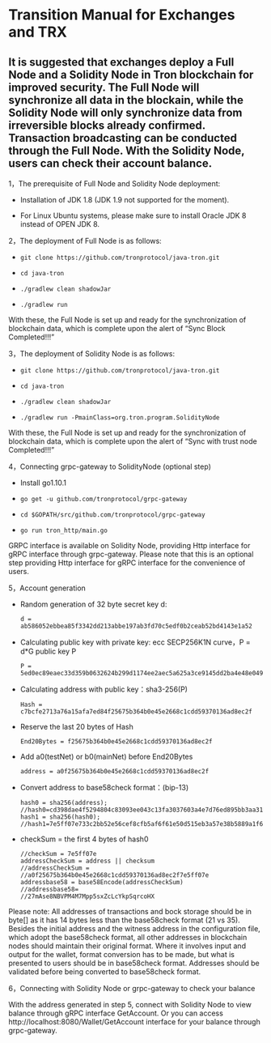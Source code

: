 # Transition Manual for Exchanges and TRX

## It is suggested that exchanges deploy a Full Node and a Solidity Node in Tron blockchain for improved security. The Full Node will synchronize all data in the blockain, while the Solidity Node will only synchronize data from irreversible blocks already confirmed. Transaction broadcasting can be conducted through the Full Node. With the Solidity Node, users can check their account balance.

1，The prerequisite of Full Node and Solidity Node deployment:  

+ Installation of JDK 1.8 (JDK 1.9 not supported for the moment).

+ For Linux Ubuntu systems, please make sure to install Oracle JDK 8 instead of OPEN JDK 8.

2，The deployment of Full Node is as follows:

   +     git clone https://github.com/tronprotocol/java-tron.git  
       
   +     cd java-tron
      
   +     ./gradlew clean shadowJar
     
   +     ./gradlew run  
   
With these, the Full Node is set up and ready for the synchronization of blockchain data, which is complete upon the alert of “Sync Block Completed!!!”

3，The deployment of Solidity Node is as follows:  
   
   +     git clone https://github.com/tronprotocol/java-tron.git  
   
   +     cd java-tron  
   
   +     ./gradlew clean shadowJar  
   
   +     ./gradlew run -PmainClass=org.tron.program.SolidityNode

With these, the Full Node is set up and ready for the synchronization of blockchain data, which is complete upon the alert of “Sync with trust node Completed!!!”

4，Connecting grpc-gateway to SolidityNode (optional step)

+ Install go1.10.1

+     go get -u github.com/tronprotocol/grpc-gateway

+     cd $GOPATH/src/github.com/tronprotocol/grpc-gateway

+     go run tron_http/main.go

GRPC interface is available on Solidity Node, providing Http interface for gRPC interface through grpc-gateway. Please note that this is an optional step providing Http interface for gRPC interface for the convenience of users.

5，Account generation

+ Random generation of 32 byte secret key d:

      d = ab586052ebbea85f3342dd213abbe197ab3fd70c5edf0b2ceab52bd4143e1a52

+ Calculating public key with private key: ecc SECP256K1N curve，P = d*G public key P 

      P = 5ed0ec89eaec33d359b0632624b299d1174ee2aec5a625a3ce9145dd2ba4e48e049327d454fbf7ec700a9464f87dc4b73a592e27fd0d6d1fe7faf302e9f63306

+ Calculating address with public key：sha3-256(P) 

      Hash = c7bcfe2713a76a15afa7ed84f25675b364b0e45e2668c1cdd59370136ad8ec2f

+ Reserve the last 20 bytes of Hash

      End20Bytes = f25675b364b0e45e2668c1cdd59370136ad8ec2f

+ Add a0(testNet) or b0(mainNet) before End20Bytes 

      address = a0f25675b364b0e45e2668c1cdd59370136ad8ec2f

+ Convert address to base58check format：(bip-13)

      hash0 = sha256(address);
      //hash0=cd398dae4f5294804c83093ee043c13fa3037603a4e7d76ed895bb3aa316e93
      hash1 = sha256(hash0);
      //hash1=7e5ff07e733c2bb52e56cef8cfb5af6f61e50d515eb3a57e38b5889a1f653ac8

+ checkSum = the first 4 bytes of hash0

      //checkSum = 7e5ff07e
      addressCheckSum = address || checksum
      //addressCheckSum = //a0f25675b364b0e45e2668c1cdd59370136ad8ec2f7e5ff07e
      addressbase58 = base58Encode(addressCheckSum)
      //addressbase58=
      //27mAse8NBVPM4M7Mpp5sxZcLcYkpSqrcoHX

Please note: All addresses of transactions and bock storage should be in byte[] as it has 14 bytes less than the base58check format (21 vs 35). Besides the initial address and the witness address in the configuration file, which adopt the base58check format, all other addresses in blockchain nodes should maintain their original format. Where it involves input and output for the wallet, format conversion has to be made, but what is presented to users should be in base58check format. Addresses should be validated before being converted to base58check format.

6，Connecting with Solidity Node or grpc-gateway to check your balance

With the address generated in step 5, connect with Solidity Node to view balance through gRPC interface GetAccount. Or you can access http://localhost:8080/Wallet/GetAccount interface for your balance through grpc-gateway.
